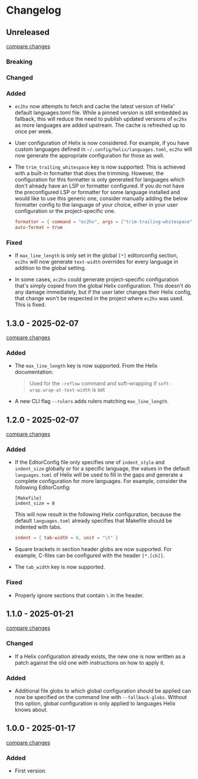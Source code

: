 # Changelog

<!-- https://keepachangelog.com/en/1.1.0/ -->

## Unreleased

[compare changes](https://github.com/senekor/ec2hx/compare/v1.3.0...HEAD)

### Breaking

### Changed

### Added

- `ec2hx` now attempts to fetch and cache the latest version of Helix' default
  languages.toml file. While a pinned version is still embedded as fallback,
  this will reduce the need to publish updated versions of `ec2hx` as more
  languages are added upstream. The cache is refreshed up to once per week.

- User configuration of Helix is now considered. For example, if you have
  custom languages defined in `~/.config/helix/languages.toml`, `ec2hx` will now
  generate the appropriate configuration for those as well.

- The `trim_trailing_whitespace` key is now supported. This is achieved with a
  built-in formatter that does the trimming. However, the configuration for this
  formatter is only generated for languages which don't already have an LSP or
  formatter configured. If you do not have the preconfigured LSP or formatter
  for some language installed and would like to use this generic one, consider
  manually adding the below formatter config to the language of your choice,
  either in your user configuration or the project-specific one.
  ```toml
  formatter = { command = "ec2hx", args = ["trim-trailing-whitespace"] }
  auto-format = true
  ```

### Fixed

- If `max_line_length` is only set in the global `[*]` editorconfig section,
  `ec2hx` will now generate `text-width` overrides for every language in
  addition to the global setting.

- In some cases, `ec2hx` could generate project-specific configuration that's
  simply copied from the global Helix configuration. This doesn't do any damage
  immediately, but if the user later changes their Helix config, that change
  won't be respected in the project where `ec2hx` was used. This is fixed.

## 1.3.0 - 2025-02-07

[compare changes](https://github.com/senekor/ec2hx/compare/v1.2.0...v1.3.0)

### Added

- The `max_line_length` key is now supported. From the Helix documentation:
  > Used for the `:reflow` command and soft-wrapping if `soft-wrap.wrap-at-text-width` is set

- A new CLI flag `--rulers` adds rulers matching `max_line_length`.

## 1.2.0 - 2025-02-07

[compare changes](https://github.com/senekor/ec2hx/compare/v1.1.0...v1.2.0)

### Added

- If the EditorConfig file only specifies one of `indent_style` and `indent_size`
  globally or for a specific language, the values in the default `languages.toml`
  of Helix will be used to fill in the gaps and generate a complete configuration
  for more languages. For example, consider the following EditorConfig:
  ```editorconfig
  [Makefile]
  indent_size = 8
  ```
  This will now result in the following Helix configuration, because the default
  `languages.toml` already specifies that Makefile should be indented with tabs.
  ```toml
  indent = { tab-width = 8, unit = "\t" }
  ```

- Square brackets in section header globs are now supported. For example,
  C-files can be configured with the header `[*.[ch]]`.

- The `tab_width` key is now supported.

### Fixed

- Properly ignore sections that contain `\` in the header.

## 1.1.0 - 2025-01-21

[compare changes](https://github.com/senekor/ec2hx/compare/v1.0.0...v1.1.0)

### Changed

- If a Helix configuration already exists, the new one is now written as a
  patch against the old one with instructions on how to apply it.

### Added

- Additional file globs to which global configuration should be applied can now
  be specified on the command line with `--fallback-globs`. Without this option,
  global configuration is only applied to languages Helix knows about.

## 1.0.0 - 2025-01-17

[compare changes](https://github.com/senekor/ec2hx/tree/v1.0.0)

### Added

- First version.
